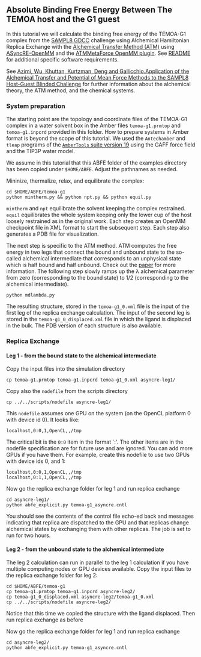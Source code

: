 Absolute Binding Free Energy Between The TEMOA host and the G1 guest
--------------------------------------------------------------------

In this tutorial we will calculate the binding free energy of the TEMOA-G1 complex from the [SAMPL8 GDCC](https://github.com/samplchallenges/SAMPL8/tree/master/host_guest/GDCC) challenge using Alchemical Hamiltonian Replica Exchange with the [Alchemical Transfer Method (ATM)](https://pubs.acs.org/doi/10.1021/acs.jctc.1c00266) using [ASyncRE-OpenMM](https://github.com/Gallicchio-Lab/async_re-openmm) and the [ATMMetaForce OpenMM plugin](https://github.com/Gallicchio-Lab/openmm-atmmetaforce-plugin). See [README](https://github.com/Gallicchio-Lab/async_re-openmm/blob/master/examples/ABFE/temoa-g1/README.md) for additional specific software requirements.

See [Azimi, Wu, Khuttan, Kurtzman, Deng and Gallicchio.Application of the Alchemical Transfer and Potential of Mean Force Methods to the SAMPL8 Host-Guest Blinded Challenge](https://arxiv.org/abs/2107.05155) for further information about the alchemical theory, the ATM method, and the chemical systems. 

### System preparation

The starting point are the topology and coordinate files of the TEMOA-G1 complex in a water solvent box in the Amber files `temoa-g1.prmtop` and `temoa-g1.inpcrd` provided in this folder. How to prepare systems in Amber format is beyond the scope of this tutorial. We used the `Antechamber` and `tleap` programs of the [`AmberTools` suite version 19](https://ambermd.org/) using the GAFF force field and the TIP3P water model.

We assume in this tutorial that this ABFE folder of the examples directory has been copied under `$HOME/ABFE`. Adjust the pathnames as needed.

Mininize, thermalize, relax, and equilibrate the complex:
```
cd $HOME/ABFE/temoa-g1
python mintherm.py && python npt.py && python equil.py
```
`mintherm` and `npt` equilibrate the solvent keeping the complex restrained. `equil` equilibrates the whole system keeping only the lower cup of the host loosely restrained as in the original work. Each step creates an OpenMM checkpoint file in XML format to start the subsequent step. Each step also generates a PDB file for visualization.

The next step is specific to the ATM method. ATM computes the free energy in two legs that connect the bound and unbound state to the so-called alchemical intermediate that corresponds to an unphysical state which is half bound and half unbound. Check out the [paper](https://pubs.acs.org/doi/10.1021/acs.jctc.1c00266) for more information. The following step slowly ramps up the λ alchemical parameter from zero (corresponding to the bound state) to 1/2 (corresponding to the alchemical intermediate). 
```
python mdlambda.py
```
The resulting structure, stored in the `temoa-g1_0.xml` file is the input of the first leg of the replica exchange calculation. The input of the second leg is stored in the `temoa-g1_0_displaced.xml` file in which the ligand is displaced in the bulk. The PDB version of each structure is also available.

### Replica Exchange

#### Leg 1 - from the bound state to the alchemical intermediate

Copy the input files into the simulation directory
```
cp temoa-g1.prmtop temoa-g1.inpcrd temoa-g1_0.xml asyncre-leg1/
```
Copy also the `nodefile` from the scripts directory
```
cp ../../scripts/nodefile asyncre-leg1/
```
This `nodefile` assumes one GPU on the system (on the OpenCL platform 0 with device id 0). It looks like:
```
localhost,0:0,1,OpenCL,,/tmp
```
The critical bit is the `0:0` item in the format `<OpenCL platform id>:<device id>'. The other items are in the nodefile specification are for future use and are ignored. You can add more GPUs if you have them. For example, create this nodefile to use two GPUs with device ids 0, and 1:
```
localhost,0:0,1,OpenCL,,/tmp
localhost,0:1,1,OpenCL,,/tmp
```

Now go the replica exchange folder for leg 1 and run replica exchange
```
cd asyncre-leg1/
python abfe_explicit.py temoa-g1_asyncre.cntl
```

You should see the contents of the control file echo-ed back and messages indicating that replica are dispatched to the GPU and that replicas change alchemical states by exchanging them with other replicas. The job is set to run for two hours.

#### Leg 2 - from the unbound state to the alchemical intermediate

The leg 2 calculation can run in parallel to the leg 1 calculation if you have multiple computing nodes or GPU devices available. Copy the input files to the replica exchange folder for leg 2:
```
cd $HOME/ABFE/temoa-g1
cp temoa-g1.prmtop temoa-g1.inpcrd asyncre-leg2/
cp temoa-g1_0_displaced.xml asyncre-leg2/temoa-g1_0.xml
cp ../../scripts/nodefile asyncre-leg2/
```
Notice that this time we copied the structure with the ligand displaced. Then run replica exchange as before

Now go the replica exchange folder for leg 1 and run replica exchange
```
cd asyncre-leg2/
python abfe_explicit.py temoa-g1_asyncre.cntl
```


